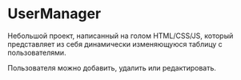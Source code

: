 # UserManager
Небольшой проект, написанный на голом HTML/CSS/JS, который представляет из себя динамически изменяющуюся таблицу с пользователями.

Пользователя можно добавить, удалить или редактировать.
